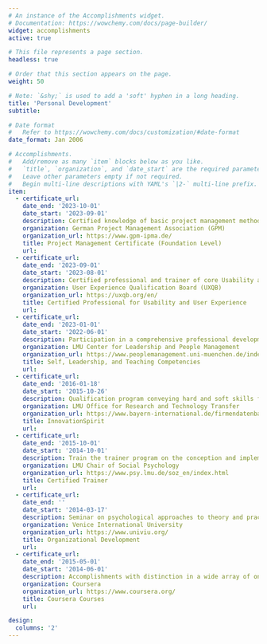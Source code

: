 ```yaml
---
# An instance of the Accomplishments widget.
# Documentation: https://wowchemy.com/docs/page-builder/
widget: accomplishments
active: true

# This file represents a page section.
headless: true

# Order that this section appears on the page.
weight: 50

# Note: `&shy;` is used to add a 'soft' hyphen in a long heading.
title: 'Personal Development'
subtitle:

# Date format
#   Refer to https://wowchemy.com/docs/customization/#date-format
date_format: Jan 2006

# Accomplishments.
#   Add/remove as many `item` blocks below as you like.
#   `title`, `organization`, and `date_start` are the required parameters.
#   Leave other parameters empty if not required.
#   Begin multi-line descriptions with YAML's `|2-` multi-line prefix.
item:
  - certificate_url:
    date_end: '2023-10-01'
    date_start: '2023-09-01'
    description: Certified knowledge of basic project management methods and competencies for effective project contribution
    organization: German Project Management Association (GPM)
    organization_url: https://www.gpm-ipma.de/
    title: Project Management Certificate (Foundation Level)
    url:
  - certificate_url:
    date_end: '2023-09-01'
    date_start: '2023-08-01'
    description: Certified professional and trainer of core Usability and User Experience concepts (e.g., human-centered design process, specifying user requirements, usability testing)
    organization: User Experience Qualification Board (UXQB)
    organization_url: https://uxqb.org/en/
    title: Certified Professional for Usability and User Experience
    url:
  - certificate_url:
    date_end: '2023-01-01'
    date_start: '2022-06-01'
    description: Participation in a comprehensive professional development curriculum (more than 40 hours) in the areas of leadership, collaboration, teaching and communication
    organization: LMU Center for Leadership and People Management
    organization_url: https://www.peoplemanagement.uni-muenchen.de/index.html
    title: Self, Leadership, and Teaching Competencies
    url:
  - certificate_url:
    date_end: '2016-01-18'
    date_start: '2015-10-26'
    description: Qualification program conveying hard and soft skills for developing and implementing business ideas and entrepreneurial projects
    organization: LMU Office for Research and Technology Transfer
    organization_url: https://www.bayern-international.de/firmendatenbank/firmendetails/ludwig-maximilians-universitaet-muenchen-kontaktstelle-fuer-forschungs-und-technologietransfer-kft-33152
    title: InnovationSpirit
    url:
  - certificate_url:
    date_end: '2015-10-01'
    date_start: '2014-10-01'
    description: Train the trainer program on the conception and implementation of trainings and workshops with a focus on teaching social skills
    organization: LMU Chair of Social Psychology 
    organization_url: https://www.psy.lmu.de/soz_en/index.html
    title: Certified Trainer
    url:
  - certificate_url:
    date_end: ''
    date_start: '2014-03-17'
    description: Seminar on psychological approaches to theory and practice of organizational development conducted by the LMU Chair of Economic and Organizational Psychology in cooperation with the Venice International University
    organization: Venice International University
    organization_url: https://www.univiu.org/
    title: Organizational Development
    url:
  - certificate_url:
    date_end: '2015-05-01'
    date_start: '2014-06-01'
    description: Accomplishments with distinction in a wide array of online courses on topics like competitive strategy, model thinking, business idea development, and programming in Python as well as HTML, CSS, and JavaScript 
    organization: Coursera
    organization_url: https://www.coursera.org/
    title: Coursera Courses
    url:

design:
  columns: '2'
---
```


